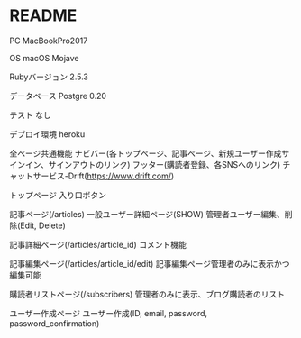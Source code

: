 # README

PC
MacBookPro2017

OS
macOS Mojave

Rubyバージョン
2.5.3

データベース
Postgre 0.20

テスト
なし

デプロイ環境
heroku

全ページ共通機能
ナビバー(各トップページ、記事ページ、新規ユーザー作成サインイン、サインアウトのリンク)
フッター(購読者登録、各SNSへのリンク)
チャットサービス-Drift(https://www.drift.com/)

トップページ
入り口ボタン

記事ページ(/articles)
一般ユーザー詳細ページ(SHOW)
管理者ユーザー編集、削除(Edit, Delete)

記事詳細ページ(/articles/article_id)
コメント機能

記事編集ページ(/articles/article_id/edit)
記事編集ページ管理者のみに表示かつ編集可能

購読者リストページ(/subscribers)
管理者のみに表示、ブログ購読者のリスト

ユーザー作成ページ
ユーザー作成(ID, email, password, password_confirmation)
